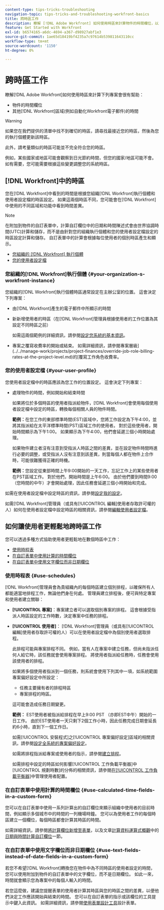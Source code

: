 ```yaml
---
content-type: tips-tricks-troubleshooting
navigation-topic: tips-tricks-and-troubleshooting-workfront-basics
title: 跨時區工作
description: 瞭解 [!DNL Adobe Workfront] 如何使用時區來計算物件的時間欄位，以及在其他區域（例如電子郵件）中的時間會很有幫助。
feature: Get Started with Workfront
exl-id: b6574165-a6dc-4694-a367-d98927abf1e3
source-git-commit: 1ae65d18419bf4235a7c97614b539811643110cc
workflow-type: tm+mt
source-wordcount: '1150'
ht-degree: 0%

---
```


# 跨時區工作

<!-- Audited: 2/2024 -->

瞭解[!DNL Adobe Workfront]如何使用時區來計算下列專案會很有幫助：

* 物件的時間欄位
* 其他[!DNL Workfront]區域(例如自動化Workfront電子郵件)的時間

>[!WARNING]
>
>如果您在我們提供的清單中找不到確切的時區，請尋找最接近您的時區，然後為您的執行個體更新該時區。
>
>此外，請考量類似的時區可能並不完全符合您的時區。
>
>例如，某些國家或地區可能會觀察到日光節約時間，但您的國家/地區可能不會。 如有需要，您可能需要根據這些變更調整您的系統時區。


## [!DNL Workfront]中的時區

您在[!DNL Workfront]中看到的時間是根據您組織[!DNL Workfront]執行個體和使用者設定檔的時區設定。 如果這兩個時區不同，您可能會在[!DNL Workfront]中使用的不同區域和功能中看到時間差異。

>[!NOTE]
>
>在附加到物件的自訂表單中，計算自訂欄位中的日期和時間陳述式會由世界協調時間(UTC)計算和儲存，而不是由針對您的組織執行個體和您的使用者設定檔設定的時區設定計算和儲存。 自訂表單中的計算會根據每位使用者的個別時區產生和顯示。

* [您組織的 [!DNL Workfront] 執行個體](#your-organization-s-workfront-instance)
* [您的使用者設定檔](#your-user-profile)

### 您組織的[!DNL Workfront]執行個體 {#your-organization-s-workfront-instance}

您組織的[!DNL Workfront]執行個體時區通常設定在主辦公室的位置。 這會決定下列專案：

* 由[!DNL Workfront]產生的電子郵件中所顯示的時間
* 新新增使用者的時區（在[!DNL Workfront]管理員根據使用者的工作位置為其設定不同時區之前）

  如需這兩個範例的詳細資訊，請參閱[設定您系統的基本資訊](../../administration-and-setup/get-started-wf-administration/configure-basic-info.md)。

* 專案之覆寫收費率的開始或結束。 如需詳細資訊，請參閱專案層級](../../manage-work/projects/project-finances/override-job-role-billing-rates-at-the-project-level.md)的[覆寫工作角色收費率。

### 您的使用者設定檔 {#your-user-profile}

您使用者設定檔中的時區應該為您工作的位置設定。 這會決定下列專案：

<!--
* The time shown in your outgoing [!DNL Workfront] email messages
[NOTE FROM LISA: Saeid that dates/times shown in emails are more complicated than how it is described in the article so we decided to comment out this line.]
-->
* 處理物件的時間，例如開始和結束時間

  如果將位於多個時區的使用者指派給物件，[!DNL Workfront]會使用每個使用者設定檔中設定的時區，轉換每個相關人員的物件時間。

  **範例：**&#x200B;在您工作的東部標準時間(EST)區域中，您將工作設定為下午4:00，並將其指派給在太平洋標準時間(PST)區域工作的使用者。 對於這些使用者，開始時間顯示為下午1:00。 如果顯示為下午4:00，他們會延遲三個小時開始處理。

  如果物件建立者沒有注意到受指派人時區之間的差異，並在設定物件時間時進行必要的調整，或受指派人沒有注意到該差異，則當每個人都在物件上合作時，可能很難獲得正確的時機。

  **範例：**&#x200B;您設定從東部時間上午9:00開始的一天工作，忘記工作上的某些使用者在PST區域工作。 對於他們，開始時間是上午6:00。 由於他們要到時間9:00 （您時間的中午）才會開始處理，因此任務會延遲三個小時開始和完成。

如需在使用者設定檔中設定時區的資訊，請參閱[設定我的設定](../../workfront-basics/manage-your-account-and-profile/configuring-your-user-profile/configure-my-settings.md)。

如需[!DNL Workfront]管理員（或具有[!UICONTROL 編輯]使用者存取許可權的人）如何在使用者設定檔中設定時區的相關資訊，請參閱[編輯使用者設定檔](../../administration-and-setup/add-users/create-and-manage-users/edit-a-users-profile.md)。

## 如何讓使用者更輕鬆地跨時區工作

您可以透過多種方式協助使用者更輕鬆地在數個時區中工作：

* [使用時程表](#use-schedules)
* [在自訂表單中使用計算的時間欄位](#use-calculated-time-fields-in-a-custom-form)
* [在自訂表單中使用文字欄位而非日期欄位](#use-text-fields-instead-of-date-fields-in-a-custom-form)

### 使用時程表 {#use-schedules}

[!DNL Workfront]管理員會為貴組織內的每個時區建立個別排程，以確保所有人都能適當地排程工作，無論他們身在何處。 管理員建立排程後，便可與特定專案和使用者建立關聯：

* **[!UICONTROL 專案]**：專案建立者可以選取個別專案的排程。 這會根據受指派人時區設定的工作時數，決定專案中任務的排程。
* **[!UICONTROL 使用者]**： [!DNL Workfront]管理員（或具有[!UICONTROL 編輯]使用者存取許可權的人）可以在使用者設定檔中為個別使用者選取排程。

  此排程可能與專案排程不同。 例如，當有人在專案中建立任務，但尚未指派任何人給它時，該任務就會使用專案排程。 將使用者指派給任務時，任務會使用該使用者的排程。

  如果將多個使用者指派到一個任務，則系統會使用下列其中一項，如系統範圍專案偏好設定中所設定：

   * 任務主要擁有者的排程時區
   * 專案排程的時區。

  這可能會造成任務日期變更。

  **範例：** EST使用者被指派給排程在早上9:00 PST （亦即EST中午）開始的一日工作。 由於EST使用者一天只剩下2個工作小時，因此任務完成日期會延長約6小時，直到下一個工作日。

  如需[!UICONTROL 安裝程式]之[!UICONTROL 專案偏好設定]區域的相關資訊，請參閱[設定全系統的專案偏好設定](../../administration-and-setup/set-up-workfront/configure-system-defaults/set-project-preferences.md)。

  如需將排程指派給專案或使用者的指示，請參閱[建立排程](../../administration-and-setup/set-up-workfront/configure-timesheets-schedules/create-schedules.md)。

  如需排程中設定的時區如何影響[!UICONTROL 工作負載平衡器]中[!UICONTROL 規劃時數]的分佈的相關資訊，請參閱[在[!UICONTROL 工作負載平衡器]](../../resource-mgmt/workload-balancer/manage-user-allocations-workload-balancer.md)中管理使用者配置。


### 在自訂表單中使用計算的時間欄位 {#use-calculated-time-fields-in-a-custom-form}

您可以在自訂表單中使用一系列計算出的自訂欄位來顯示組織中使用者的目前時間，例如顯示多個城市中的時間的一列機場時鐘。 您可以為使用者工作的每個時區建立一個欄位，每個時區都會計算其時區的時間。

如需詳細資訊，請參閱[將計算欄位新增至表單](/help/quicksilver/administration-and-setup/customize-workfront/create-manage-custom-forms/form-designer/design-a-form/add-a-calculated-field.md)，以及文章[計算資料運算式概觀](../../reports-and-dashboards/reports/calc-cstm-data-reports/calculated-data-expressions.md)中的[日期與時間計算自訂欄位](../../reports-and-dashboards/reports/calc-cstm-data-reports/calculated-data-expressions.md#date)一節。

### 在自訂表單中使用文字欄位而非日期欄位 {#use-text-fields-instead-of-date-fields-in-a-custom-form}

若您不希望[!DNL Workfront]轉換您在物件中為不同時區的使用者設定的時間，您可以使用附加到物件的自訂表單中的文字欄位，而不是日期欄位。 如此一來，時間就會顯示您為專案中的每個人輸入的時間。

若您這麼做，建議您提醒表單的使用者計算其時區與您的時區之間的差異，以便他們決定工作應該開始與結束的時間。 您可以在自訂表單的指示或該欄位的工具提示中鍵入此資訊。 如需詳細資訊，請參閱[使用表單設計工具](/help/quicksilver/administration-and-setup/customize-workfront/create-manage-custom-forms/form-designer/design-a-form/design-a-form.md)設計表單。
